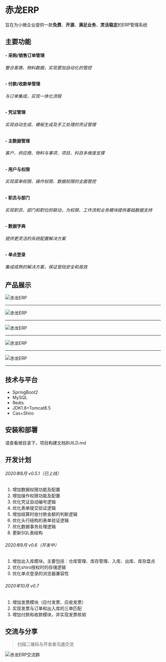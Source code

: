 # 赤龙ERP

旨在为小微企业提供一款**免费**、**开源**、**满足业务**、**灵活稳定**的ERP管理系统

## 主要功能

#### - 采购/销售订单管理
###### 整合客商、物料数据，实现更加自动化的管控

#### - 付款/收款单管理
###### 与订单集成，实现一体化流程

#### - 凭证管理
###### 实现自动生成、模板生成及手工处理的凭证管理

#### - 主数据管理
###### 客户、供应商、物料与事项、项目、科目多维度支撑

#### - 用户与权限
###### 实现菜单权限、操作权限、数据权限的全面管控

#### - 职员与部门
###### 实现职员、部门和职位的联动，为权限、工作流和业务模块提供基础数据支持

#### - 数据字典
###### 提供更灵活的系统配置解决方案

#### - 单点登录
###### 集成成熟的解决方案，保证登陆安全和高效

## 产品展示

![赤龙ERP](https://raw.githubusercontent.com/redragon1985/redragon-erp/master/docs/images/1.jpg "赤龙ERP")

------------

![赤龙ERP](https://raw.githubusercontent.com/redragon1985/redragon-erp/master/docs/images/2.jpg "赤龙ERP")

------------

![赤龙ERP](https://raw.githubusercontent.com/redragon1985/redragon-erp/master/docs/images/3.jpg "赤龙ERP")

------------

![赤龙ERP](https://raw.githubusercontent.com/redragon1985/redragon-erp/master/docs/images/4.jpg "赤龙ERP")

------------

![赤龙ERP](https://raw.githubusercontent.com/redragon1985/redragon-erp/master/docs/images/5.jpg "赤龙ERP")

------------


## 技术与平台

- SpringBoot2
- MySQL
- Redis
- JDK1.8+Tomcat8.5
- Cas+Shiro

## 安装和部署

请查看根目录下，项目构建文档BUILD.md

## 开发计划

###### 2020年8月 v0.5.1（已上线）

1. 增加数据权限功能及配置
2. 增加操作权限功能及配置
3. 优化凭证自动编号逻辑
4. 优化表单提交验证逻辑
5. 增加结算时收付款金额的判断逻辑
6. 优化头行结构的表单验证逻辑
7. 优化数据事务处理逻辑
8. 更新SQL表结构

###### 2020年9月 v0.6（开发中）

1. 增加出入库模块，主要包括：仓库管理、库存管理、入库、出库、库存盘点
2. 优化shiro授权时的存储逻辑
3. 优化单点登录的浏览器兼容性

###### 2020年10月 v0.7

1. 增加发票模块（应付发票、应收发票）
2. 实现发票与订单和出入库的三单匹配
3. 增加付款和收款模块，并实现发票核销

## 交流与分享

> 扫描二维码与开发者沟通交流

![赤龙ERP交流群](https://raw.githubusercontent.com/redragon1985/redragon-erp/master/docs/images/redragon.png "赤龙ERP交流群")

